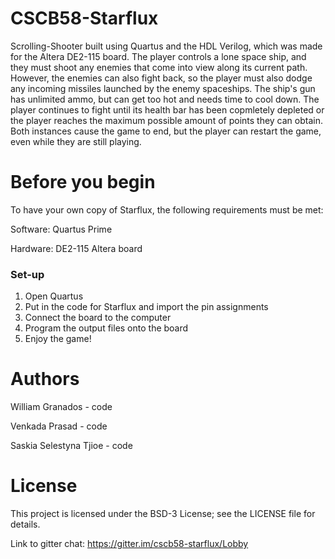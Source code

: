 # CSCB58-Starflux
Scrolling-Shooter built using Quartus and the HDL Verilog, which was made for the Altera DE2-115 board. The player controls a lone space ship, and they must shoot any enemies that come into view along its current path. However, the enemies can also fight back, so the player must also dodge any incoming missiles launched by the enemy spaceships. The ship's gun has unlimited ammo, but can get too hot and needs time to cool down. The player continues to fight until its health bar has been copmletely depleted or the player reaches the maximum possible amount of points they can obtain. Both instances cause the game to end, but the player can restart the game, even while they are still playing.

# Before you begin
To have your own copy of Starflux, the following requirements must be met:

Software: Quartus Prime

Hardware: DE2-115 Altera board

### Set-up
1. Open Quartus
2. Put in the code for Starflux and import the pin assignments
3. Connect the board to the computer
4. Program the output files onto the board
5. Enjoy the game!

# Authors
William Granados - code

Venkada Prasad - code

Saskia Selestyna Tjioe - code

# License
This project is licensed under the BSD-3 License; see the LICENSE file for details.


Link to gitter chat:
https://gitter.im/cscb58-starflux/Lobby
